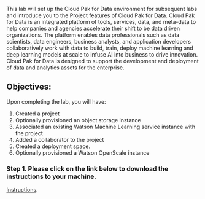 This lab will set up the Cloud Pak for Data environment for subsequent labs and introduce you to the Project features of Cloud Pak for Data. Cloud Pak for Data is an integrated platform of tools, services, data, and meta-data to help companies and agencies accelerate their shift to be data driven organizations. The platform enables data professionals such as data scientists, data engineers, business analysts, and application developers collaboratively work with data to build, train, deploy machine learning and deep learning models at scale to infuse AI into business to drive innovation. Cloud Pak for Data is designed to support the development and deployment of data and analytics assets for the enterprise.

## Objectives:

Upon completing the lab, you will have:

1.  Created a project
1.  Optionally provisioned an object storage instance 
1.  Associated an existing Watson Machine Learning service instance with the project
1.  Added a collaborator to the project
1.  Created a deployment space. 
1.  Optionally provisioned a Watson OpenScale instance

### Step 1. Please click on the link below to download the instructions to your machine.

[Instructions](https://github.com/bleonardb3/ML_POT_07-08-2021/raw/main/Lab-1/SetupEnvironmentv07-08-2021.pdf).
